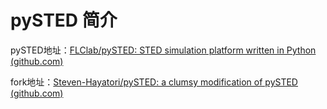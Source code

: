 # pySTED 简介

pySTED地址：[FLClab/pySTED: STED simulation platform written in Python (github.com)](https://github.com/FLClab/pySTED)

fork地址：[Steven-Hayatori/pySTED: a clumsy modification of pySTED (github.com)](https://github.com/Steven-Hayatori/pySTED)
